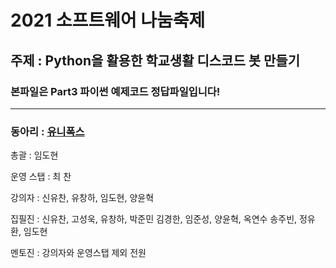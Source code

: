 # 2021 소프트웨어 나눔축제
주제 : Python을 활용한 학교생활 디스코드 봇 만들기 
---
### 본파일은 Part3 파이썬 예제코드 정답파일입니다!
---
### 동아리 : [유니폭스](http://unifox.kr/)
총괄 : 임도현

운영 스탭 : 최  찬 

강의자 : 신유찬, 유창하, 임도현, 양윤혁

집필진 : 신유찬, 고성욱, 유창하, 박준민
김경한, 임준성, 양윤혁, 옥연수
송주빈, 정유환, 임도현

멘토진 : 강의자와 운영스탭 제외 전원  
